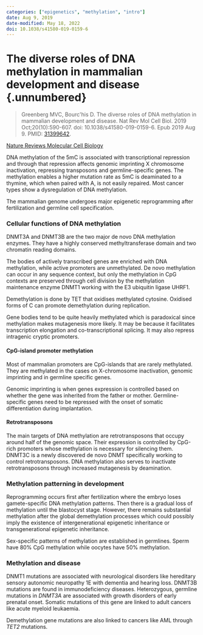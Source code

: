 ```yaml
---
categories: ["epigenetics", "methylation", "intro"]
date: Aug 9, 2019
date-modified: May 18, 2022
doi: 10.1038/s41580-019-0159-6
---
```


# The diverse roles of DNA methylation in mammalian development and disease {.unnumbered}

> Greenberg MVC, Bourc'his D. The diverse roles of DNA methylation in mammalian
> development and disease. Nat Rev Mol Cell Biol. 2019 Oct;20(10):590-607. doi:
> 10.1038/s41580-019-0159-6. Epub 2019 Aug 9. PMID:
> [31399642](https://pubmed.ncbi.nlm.nih.gov/31399642/).

[Nature Reviews Molecular Cell Biology](https://www.nature.com/articles/s41580-019-0159-6)

DNA methylation of the 5mC is associated with transcriptional repression and
through that repression affects genomic imprinting X chromosome
inactivation, repressing transposons and germline-specific genes. The
methylation enables a higher mutation rate as 5mC is deaminated to a thymine,
which when paired with A, is not easily repaired. Most cancer types show a
dysregulation of DNA methylation.

The mammalian genome undergoes major epigenetic reprogramming after
fertilization and germline cell specification.

### Cellular functions of DNA methylation

DNMT3A and DNMT3B are the two major de novo DNA methylation enzymes. They have a
highly conserved methyltransferase domain and two chromatin reading domains.

The bodies of actively transcribed genes are enriched with DNA methylation,
while active promoters are unmethylated. De novo methylation can occur in any
sequence context, but only the methylation in CpG contexts are preserved through
cell division by the methylation maintenance enzyme DNMT1 working with the E3
ubiquitin ligase UHRF1.

Demethylation is done by TET that oxidises methylated cytosine. Oxidised forms
of C can promote demethylation during replication.

Gene bodies tend to be quite heavily methylated which is paradoxical since
methylation makes mutagenesis more likely. It may be because it facilitates
transcription elongation and co-transcriptional splicing. It may also repress
intragenic cryptic promoters.

#### CpG-island promoter methylation

Most of mammalian promoters are CpG-islands that are rarely methylated. They are
methylated in the cases on X-chromosome inactivation, genomic imprinting and in
germline specific genes.

Genomic imprinting is when genes expression is controlled based on whether the
gene was inherited from the father or mother. Germline-specific genes need to be
repressed with the onset of somatic differentiation during implantation.

#### Retrotransposons

The main targets of DNA methylation are retrotransposons that occupy around half
of the genomic space. Their expression is controlled by CpG-rich promoters whose
methylation is necessary for silencing them. DNMT3C is a newly discovered de
novo DNMT specifically working to control retrotransposons. DNA methylation also
serves to inactivate retrotransposons through increased mutagenesis by
deamination.

### Methylation patterning in development

Reprogramming occurs first after fertilization where the embryo loses
gamete-specific DNA methylation patterns. Then there is a gradual loss of
methylation until the blastocyst stage. However, there remains substantial
methylation after the global demethylation processes which could possibly imply
the existence of intergenerational epigenetic inheritance or transgenerational
epigenetic inheritance.

Sex-specific patterns of methylation are established in germlines. Sperm have
80% CpG methylation while oocytes have 50% methylation.

### Methylation and disease

DNMT1 mutations are associated with neurological disorders like hereditary
sensory autonomic neuropathy 1E with dementia and hearing loss. DNMT3B mutations
are found in immunodeficiency diseases. Heterozygous, germline mutations in
*DNMT3A* are associated with growth disorders of early prenatal onset. Somatic
mutations of this gene are linked to adult cancers like acute myeloid leukaemia.

Demethylation gene mutations are also linked to cancers like AML through *TET2*
mutations.
